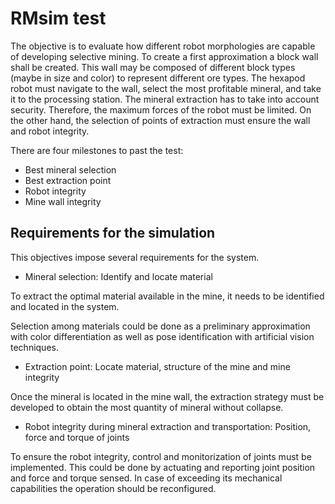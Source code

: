 # RMsim test

The objective is to evaluate how different robot morphologies are capable of developing selective mining. To create a first approximation a block wall shall be created. This wall may be composed of different block types (maybe in size and color) to represent different ore types. The hexapod robot must navigate to the wall, select the most profitable mineral, and take it to the processing station. The mineral extraction has to take into account security. Therefore, the maximum forces of the robot must be limited. On the other hand, the selection of points of extraction must ensure the wall and robot integrity.

There are four milestones to past the test:
 - Best mineral selection
 - Best extraction point
 - Robot integrity
 - Mine wall integrity

## Requirements for the simulation

This objectives impose several requirements for the system.

  - Mineral selection: Identify and locate material
 
To extract the optimal material available in the mine, it needs to be identified and located in the system.

Selection among materials could be done as a preliminary approximation with color differentiation as well as pose identification with artificial vision techniques.
  
  - Extraction point: Locate material, structure of the mine and mine integrity

Once the mineral is located in the mine wall, the extraction strategy must be developed to obtain the most quantity of mineral without collapse.

  - Robot integrity during mineral extraction and transportation: Position, force and torque of joints
  
To ensure the robot integrity, control and monitorization of joints must be implemented. This could be done by actuating and reporting joint position and force and torque sensed. In case of exceeding its mechanical capabilities the operation should be reconfigured.

